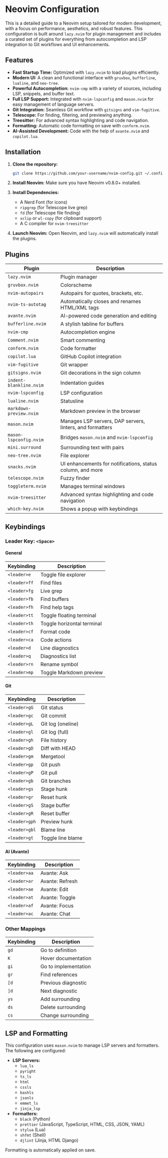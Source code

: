 # Neovim Configuration

This is a detailed guide to a Neovim setup tailored for modern development, with a focus on performance, aesthetics, and robust features. This configuration is built around `lazy.nvim` for plugin management and includes a curated set of plugins for everything from autocompletion and LSP integration to Git workflows and UI enhancements.

## Features

-   **Fast Startup Time:** Optimized with `lazy.nvim` to load plugins efficiently.
-   **Modern UI:** A clean and functional interface with `gruvbox`, `bufferline`, `lualine`, and `neo-tree`.
-   **Powerful Autocompletion:** `nvim-cmp` with a variety of sources, including LSP, snippets, and buffer text.
-   **Full LSP Support:** Integrated with `nvim-lspconfig` and `mason.nvim` for easy management of language servers.
-   **Git Integration:** Seamless Git workflow with `gitsigns` and `vim-fugitive`.
-   **Telescope:** For finding, filtering, and previewing anything.
-   **Treesitter:** For advanced syntax highlighting and code navigation.
-   **Formatting:** Automatic code formatting on save with `conform.nvim`.
-   **AI-Assisted Development:** Code with the help of `avante.nvim` and `copilot.lua`.

## Installation

1.  **Clone the repository:**

    ```bash
    git clone https://github.com/your-username/nvim-config.git ~/.config/nvim
    ```

2.  **Install Neovim:** Make sure you have Neovim v0.8.0+ installed.

3.  **Install Dependencies:**
    -   A Nerd Font (for icons)
    -   `ripgrep` (for Telescope live grep)
    -   `fd` (for Telescope file finding)
    -   `xclip` or `wl-copy` (for clipboard support)
    -   A C compiler for `nvim-treesitter`

4.  **Launch Neovim:** Open Neovim, and `lazy.nvim` will automatically install the plugins.

## Plugins

| Plugin                        | Description                                                               |
| ----------------------------- | ------------------------------------------------------------------------- |
| `lazy.nvim`                   | Plugin manager                                                            |
| `gruvbox.nvim`                | Colorscheme                                                               |
| `nvim-autopairs`              | Autopairs for quotes, brackets, etc.                                      |
| `nvim-ts-autotag`             | Automatically closes and renames HTML/XML tags                            |
| `avante.nvim`                 | AI-powered code generation and editing                                    |
| `bufferline.nvim`             | A stylish tabline for buffers                                             |
| `nvim-cmp`                    | Autocompletion engine                                                     |
| `Comment.nvim`                | Smart commenting                                                          |
| `conform.nvim`                | Code formatter                                                            |
| `copilot.lua`                 | GitHub Copilot integration                                                |
| `vim-fugitive`                | Git wrapper                                                               |
| `gitsigns.nvim`               | Git decorations in the sign column                                        |
| `indent-blankline.nvim`       | Indentation guides                                                        |
| `nvim-lspconfig`              | LSP configuration                                                         |
| `lualine.nvim`                | Statusline                                                                |
| `markdown-preview.nvim`       | Markdown preview in the browser                                           |
| `mason.nvim`                  | Manages LSP servers, DAP servers, linters, and formatters                 |
| `mason-lspconfig.nvim`        | Bridges `mason.nvim` and `nvim-lspconfig`                                 |
| `mini.surround`               | Surrounding text with pairs                                               |
| `neo-tree.nvim`               | File explorer                                                             |
| `snacks.nvim`                 | UI enhancements for notifications, status column, and more                |
| `telescope.nvim`              | Fuzzy finder                                                              |
| `toggleterm.nvim`             | Manages terminal windows                                                  |
| `nvim-treesitter`             | Advanced syntax highlighting and code navigation                          |
| `which-key.nvim`              | Shows a popup with keybindings                                            |

## Keybindings

### Leader Key: `<Space>`

#### General

| Keybinding | Description                  |
| ---------- | ---------------------------- |
| `<leader>e`  | Toggle file explorer         |
| `<leader>ff` | Find files                   |
| `<leader>fg` | Live grep                    |
| `<leader>fb` | Find buffers                 |
| `<leader>fh` | Find help tags               |
| `<leader>tt` | Toggle floating terminal     |
| `<leader>th` | Toggle horizontal terminal   |
| `<leader>cf` | Format code                  |
| `<leader>ca` | Code actions                 |
| `<leader>d`  | Line diagnostics             |
| `<leader>q`  | Diagnostics list             |
| `<leader>rn` | Rename symbol                |
| `<leader>mp` | Toggle Markdown preview      |

#### Git

| Keybinding | Description              |
| ---------- | ------------------------ |
| `<leader>gG` | Git status               |
| `<leader>gc` | Git commit               |
| `<leader>gL` | Git log (oneline)        |
| `<leader>gl` | Git log (full)           |
| `<leader>gh` | File history             |
| `<leader>gD` | Diff with HEAD           |
| `<leader>gm` | Mergetool                |
| `<leader>gp` | Git push                 |
| `<leader>gP` | Git pull                 |
| `<leader>gb` | Git branches             |
| `<leader>gs` | Stage hunk               |
| `<leader>gr` | Reset hunk               |
| `<leader>gS` | Stage buffer             |
| `<leader>gR` | Reset buffer             |
| `<leader>gph`| Preview hunk             |
| `<leader>gbl`| Blame line               |
| `<leader>gt` | Toggle line blame        |

#### AI (Avante)

| Keybinding | Description      |
| ---------- | ---------------- |
| `<leader>aa` | Avante: Ask      |
| `<leader>ar` | Avante: Refresh  |
| `<leader>ae` | Avante: Edit     |
| `<leader>at` | Avante: Toggle   |
| `<leader>af` | Avante: Focus    |
| `<leader>ac` | Avante: Chat     |

### Other Mappings

| Keybinding | Description                  |
| ---------- | ---------------------------- |
| `gd`       | Go to definition             |
| `K`        | Hover documentation          |
| `gi`       | Go to implementation         |
| `gr`       | Find references              |
| `[d`       | Previous diagnostic          |
| `]d`       | Next diagnostic              |
| `ys`       | Add surrounding              |
| `ds`       | Delete surrounding           |
| `cs`       | Change surrounding           |

## LSP and Formatting

This configuration uses `mason.nvim` to manage LSP servers and formatters. The following are configured:

-   **LSP Servers:**
    -   `lua_ls`
    -   `pyright`
    -   `ts_ls`
    -   `html`
    -   `cssls`
    -   `bashls`
    -   `jsonls`
    -   `emmet_ls`
    -   `jinja_lsp`
-   **Formatters:**
    -   `black` (Python)
    -   `prettier` (JavaScript, TypeScript, HTML, CSS, JSON, YAML)
    -   `stylua` (Lua)
    -   `shfmt` (Shell)
    -   `djlint` (Jinja, HTML Django)

Formatting is automatically applied on save.
